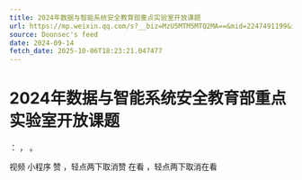 ```yaml
---
title: 2024年数据与智能系统安全教育部重点实验室开放课题
url: https://mp.weixin.qq.com/s?__biz=MzU5MTM5MTQ2MA==&mid=2247491199&idx=1&sn=bad6fe59f6f73f88354134856db2b592
source: Doonsec's feed
date: 2024-09-14
fetch_date: 2025-10-06T18:23:21.047477
---
```


# 2024年数据与智能系统安全教育部重点实验室开放课题

：
，
。

视频
小程序
赞
，轻点两下取消赞
在看
，轻点两下取消在看